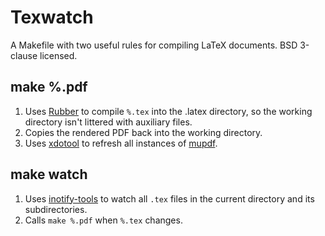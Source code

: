 Texwatch
========

A Makefile with two useful rules for compiling LaTeX documents. BSD 3-clause licensed.

make %.pdf
----------

1. Uses [Rubber][1] to compile `%.tex` into the .latex directory, so the working directory isn't littered with auxiliary files.
2. Copies the rendered PDF back into the working directory.
3. Uses [xdotool][2] to refresh all instances of [mupdf][3].

make watch
----------

1. Uses [inotify-tools][4] to watch all `.tex` files in the current directory and its subdirectories.
2. Calls `make %.pdf` when `%.tex` changes.

[1]: https://launchpad.net/rubber
[2]: http://www.semicomplete.com/projects/xdotool/xdotool.xhtml
[3]: http://www.mupdf.com/
[4]: https://github.com/rvoicilas/inotify-tools
